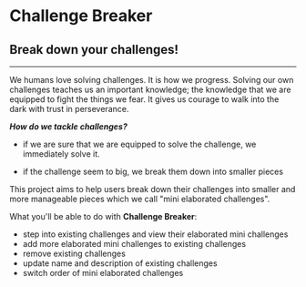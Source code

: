 # Challenge Breaker

## Break down your challenges!

---

We humans love solving challenges. It is how we progress. Solving our own challenges teaches us an 
important knowledge; the knowledge that we are equipped to fight the things we fear. It gives us 
courage to walk into the dark with trust in perseverance. 

***How do we tackle challenges?***

- if we are sure that we are equipped to solve the challenge, we 
immediately solve it.

- if the challenge seem to big, we break them down into smaller
pieces

This project aims to help users break down their challenges into smaller
and more manageable pieces which we call "mini elaborated challenges".

What you'll be able to do with **Challenge Breaker**:

- step into existing challenges and view their elaborated mini challenges
- add more elaborated mini challenges to existing challenges
- remove existing challenges
- update name and description of existing challenges
- switch order of mini elaborated challenges
